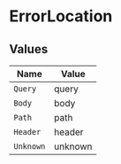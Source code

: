 # ErrorLocation


## Values

| Name      | Value     |
| --------- | --------- |
| `Query`   | query     |
| `Body`    | body      |
| `Path`    | path      |
| `Header`  | header    |
| `Unknown` | unknown   |